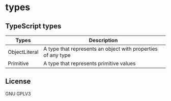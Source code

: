 # types

## TypeScript types

| Types         | Description                                                  |
| ------------- | ------------------------------------------------------------ |
| ObjectLiteral | A type that represents an object with properties of any type |
| Primitive     | A type that represents primitive values                      |

## License

GNU GPLV3
